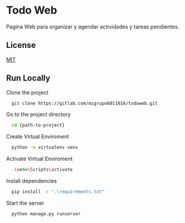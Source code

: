 
# Todo Web

Pagina Web para organizar y agendar actividades y tareas pendientes.


## License

[MIT](https://choosealicense.com/licenses/mit/)


## Run Locally

Clone the project

```bash
  git clone https://gitlab.com/migrupo6011016/todoweb.git
```

Go to the project directory

```bash
  cd {path-to-project}
```

Create Virtual Enviroment
```bash
  python -m virtualenv venv
```

Activate Virtual Enviroment
```bash
  .\venv\Scripts\activate
```

Install dependencies

```bash
  pip install -r ".\requirements.txt"
```

Start the server

```bash
  python manage.py runserver
```

